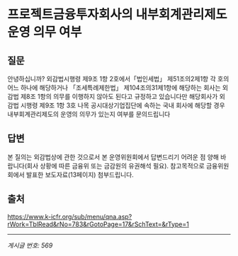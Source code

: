 # 프로젝트금융투자회사의 내부회계관리제도 운영 의무 여부

## 질문
안녕하십니까?
외감법시행령 제9조 1항 2호에서「법인세법」 제51조의2제1항 각 호의 어느 하나에 해당하거나 「조세특례제한법」 제104조의31제1항에 해당하는 회사는 외감법 제8조 1항의 의무를 이행하지 않아도 된다고 규정하고 있습니다만
해당회사가 외감법 시행령 제9조 1항 3호 나목 공시대상기업집단에 속하는 국내 회사에 해당할 경우 내부회계관리제도의 운영의 의무가 있는지 여부를 문의드립니다

## 답변
본 질의는 외감법상에 관한 것으로서 본 운영위원회에서 답변드리기 어려운 점 양해 바랍니다(회사 상황에 따른 금융위 또는 금감원의 유권해석 필요).
참고목적으로 금융위원회에서 발표한 보도자료(13페이지) 첨부드립니다.

## 출처
https://www.k-icfr.org/sub/menu/qna.asp?rWork=TblRead&rNo=783&rGotoPage=17&rSchText=&rType=1

---
*게시글 번호: 569*
